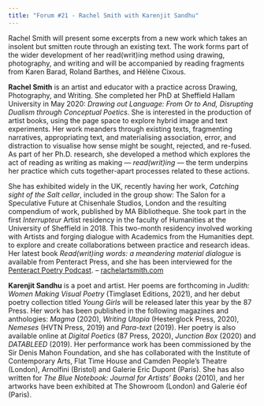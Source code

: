 ```yaml
---
title: "Forum #21 - Rachel Smith with Karenjit Sandhu"
---
```


Rachel Smith will present some excerpts from a new work which takes an insolent but smitten route through an existing text. The work forms part of the wider development of her read(writ)ing method using drawing, photography, and writing and will be accompanied by reading fragments from Karen Barad, Roland Barthes, and Hélène Cixous.

**Rachel Smith** is an artist and educator with a practice across Drawing, Photography, and Writing. She completed her PhD at Sheffield Hallam University in May 2020: *Drawing out Language: From Or to And, Disrupting Dualism through Conceptual Poetics*. She is interested in the production of artist books, using the page space to explore hybrid image and text experiments. Her work meanders through existing texts, fragmenting narratives, appropriating text, and materialising association, error, and distraction to visualise how sense might be sought, rejected, and re-fused. As part of her Ph.D. research, she developed a method which explores the act of reading as writing as making — *read(writ)ing* — the term underpins her practice which cuts together-apart processes related to these actions. 
 
She has exhibited widely in the UK, recently having her work, *Catching sight of the Salt cellar*, included in the group show: The Salon for a Speculative Future at Chisenhale Studios, London and the resulting compendium of work, published by MA Bibliotheque. She took part in the first *Interrupteur* Artist residency in the faculty of Humanities at the University of Sheffield in 2018. This two-month residency involved working with Artists and forging dialogue with Academics from the Humanities dept. to explore and create collaborations between practice and research ideas. Her latest book *Read(writ)ing words: a meandering material dialogue* is available from Penteract Press, and she has been interviewed for the [Penteract Poetry Podcast](https://penteractpress.com/p-p-p/2020/6/6/episode-07-rachel-smith). – [rachelartsmith.com](http://www.rachelartsmith.com)
 

**Karenjit Sandhu** is a poet and artist. Her poems are forthcoming in *Judith: Women Making Visual Poetry* (Timglaset Editions, 2021), and her debut poetry collection titled *Young Girls* will be released later this year by the 87 Press. Her work has been published in the following magazines and anthologies: *Magma* (2020), *Writing Utopia* (Hesterglock Press, 2020), *Nemeses* (HVTN Press, 2019) and *Para-text* (2019). Her poetry is also available online at *Digital Poetics* (87 Press, 2020), *Junction Box* (2020) and *DATABLEED* (2019). Her performance work has been commissioned by the Sir Denis Mahon Foundation, and she has collaborated with the Institute of Contemporary Arts, Flat Time House and Camden People’s Theatre (London), Arnolfini (Bristol) and Galerie Eric Dupont (Paris). She has also written for *The Blue Notebook: Journal for Artists’ Books* (2010), and her artworks have been exhibited at The Showroom (London) and Galerie éof (Paris).